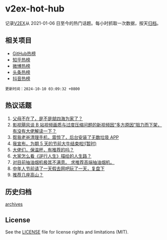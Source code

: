# v2ex-hot-hub

 记录[V2EX](https://www.v2ex.com/)从 2021-01-06 日至今的热门话题。每小时抓取一次数据，按天[归档](archives)。
 
 ## 相关项目

- [GitHub热榜](https://github.com/lonnyzhang423/github-hot-hub)
- [知乎热榜](https://github.com/lonnyzhang423/zhihu-hot-hub)
- [微博热榜](https://github.com/lonnyzhang423/weibo-hot-hub)
- [头条热榜](https://github.com/lonnyzhang423/toutiao-hot-hub)
- [抖音热榜](https://github.com/lonnyzhang423/douyin-hot-hub)


 `更新时间：2024-10-10 03:09:32 +0800`

## 热议话题

1. [父母不在了，是不是就四海为家了？](https://www.v2ex.com/t/1078509)
1. [影视飓风谈 B 站视频画质与过度压缩问题的新视频因“多方原因”阻力而下架，有没有大佬解读一下？](https://www.v2ex.com/t/1078560)
1. [帮我老爸清理手机，震惊了，后台安装了无数垃圾 APP](https://www.v2ex.com/t/1078415)
1. [我宣布，为期 5 天的节前大牛结束啦!(暂时)](https://www.v2ex.com/t/1078463)
1. [大佬们，保温杯，有推荐的吗？](https://www.v2ex.com/t/1078445)
1. [大家怎么看《逆行人生》描绘的人生路？](https://www.v2ex.com/t/1078470)
1. [对目前抽油烟机极其不满意。 求推荐高端抽油烟机。](https://www.v2ex.com/t/1078438)
1. [中年人节前请了一天假去网吧玩了一天，复盘下](https://www.v2ex.com/t/1078564)
1. [推荐几座高山？](https://www.v2ex.com/t/1078417)

## 历史归档

[archives](archives)

## License

See the [LICENSE](LICENSE) file for license rights and limitations (MIT).
